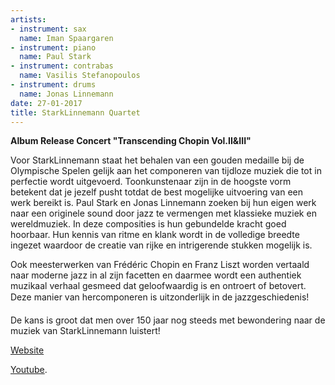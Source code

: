 ```yaml
---
artists:
- instrument: sax
  name: Iman Spaargaren
- instrument: piano
  name: Paul Stark
- instrument: contrabas
  name: Vasilis Stefanopoulos
- instrument: drums
  name: Jonas Linnemann
date: 27-01-2017
title: StarkLinnemann Quartet
---
```

**Album Release Concert "Transcending Chopin Vol.II&III"** 

Voor StarkLinnemann staat het behalen van een gouden medaille bij de Olympische Spelen gelijk aan 
het componeren van tijdloze muziek die tot in perfectie wordt uitgevoerd. Toonkunstenaar zijn in 
de hoogste vorm betekent dat je jezelf pusht totdat de best mogelijke uitvoering van een werk bereikt 
is. Paul Stark en Jonas Linnemann zoeken bij hun eigen werk naar een originele sound door jazz te 
vermengen met klassieke muziek en wereldmuziek. In deze composities is hun gebundelde kracht goed 
hoorbaar. Hun kennis van ritme en klank wordt in de volledige breedte ingezet waardoor de creatie 
van rijke en intrigerende stukken mogelijk is. 

Ook meesterwerken van Frédéric Chopin en Franz Liszt worden vertaald naar moderne jazz in al zijn 
facetten en daarmee wordt een authentiek muzikaal verhaal gesmeed dat geloofwaardig is en ontroert 
of betovert. Deze manier van hercomponeren is uitzonderlijk in de jazzgeschiedenis! 

De kans is groot dat men over 150 jaar nog steeds met bewondering naar de muziek van StarkLinnemann luistert! 

[Website](http://www.starklinnemann.com/) 

[Youtube](https://www.youtube.com/watch?v=QYNLboQptdo&feature=youtu.be).